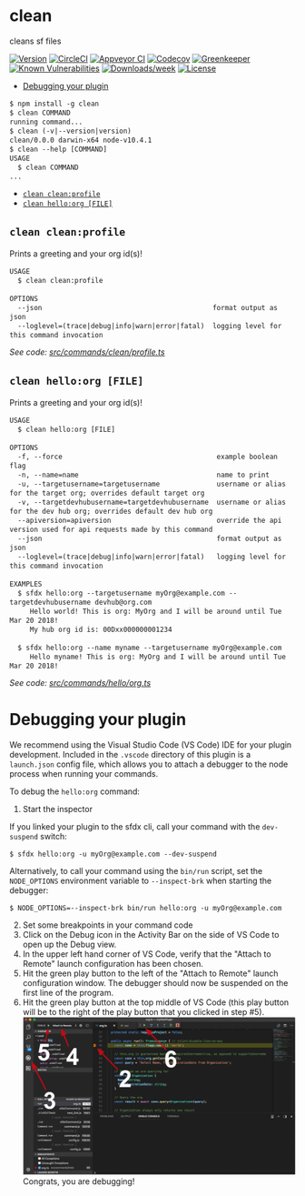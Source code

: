 clean
=====

cleans sf files

[![Version](https://img.shields.io/npm/v/clean.svg)](https://npmjs.org/package/clean)
[![CircleCI](https://circleci.com/gh/Desktop/clean/tree/master.svg?style=shield)](https://circleci.com/gh/Desktop/clean/tree/master)
[![Appveyor CI](https://ci.appveyor.com/api/projects/status/github/Desktop/clean?branch=master&svg=true)](https://ci.appveyor.com/project/heroku/clean/branch/master)
[![Codecov](https://codecov.io/gh/Desktop/clean/branch/master/graph/badge.svg)](https://codecov.io/gh/Desktop/clean)
[![Greenkeeper](https://badges.greenkeeper.io/Desktop/clean.svg)](https://greenkeeper.io/)
[![Known Vulnerabilities](https://snyk.io/test/github/Desktop/clean/badge.svg)](https://snyk.io/test/github/Desktop/clean)
[![Downloads/week](https://img.shields.io/npm/dw/clean.svg)](https://npmjs.org/package/clean)
[![License](https://img.shields.io/npm/l/clean.svg)](https://github.com/Desktop/clean/blob/master/package.json)

<!-- toc -->
* [Debugging your plugin](#debugging-your-plugin)
<!-- tocstop -->
<!-- install -->
<!-- usage -->
```sh-session
$ npm install -g clean
$ clean COMMAND
running command...
$ clean (-v|--version|version)
clean/0.0.0 darwin-x64 node-v10.4.1
$ clean --help [COMMAND]
USAGE
  $ clean COMMAND
...
```
<!-- usagestop -->
<!-- commands -->
* [`clean clean:profile`](#clean-cleanprofile)
* [`clean hello:org [FILE]`](#clean-helloorg-file)

## `clean clean:profile`

Prints a greeting and your org id(s)!

```
USAGE
  $ clean clean:profile

OPTIONS
  --json                                          format output as json
  --loglevel=(trace|debug|info|warn|error|fatal)  logging level for this command invocation
```

_See code: [src/commands/clean/profile.ts](https://github.com/Desktop/clean/blob/v0.0.0/src/commands/clean/profile.ts)_

## `clean hello:org [FILE]`

Prints a greeting and your org id(s)!

```
USAGE
  $ clean hello:org [FILE]

OPTIONS
  -f, --force                                      example boolean flag
  -n, --name=name                                  name to print
  -u, --targetusername=targetusername              username or alias for the target org; overrides default target org
  -v, --targetdevhubusername=targetdevhubusername  username or alias for the dev hub org; overrides default dev hub org
  --apiversion=apiversion                          override the api version used for api requests made by this command
  --json                                           format output as json
  --loglevel=(trace|debug|info|warn|error|fatal)   logging level for this command invocation

EXAMPLES
  $ sfdx hello:org --targetusername myOrg@example.com --targetdevhubusername devhub@org.com
     Hello world! This is org: MyOrg and I will be around until Tue Mar 20 2018!
     My hub org id is: 00Dxx000000001234
  
  $ sfdx hello:org --name myname --targetusername myOrg@example.com
     Hello myname! This is org: MyOrg and I will be around until Tue Mar 20 2018!
```

_See code: [src/commands/hello/org.ts](https://github.com/Desktop/clean/blob/v0.0.0/src/commands/hello/org.ts)_
<!-- commandsstop -->
<!-- debugging-your-plugin -->
# Debugging your plugin
We recommend using the Visual Studio Code (VS Code) IDE for your plugin development. Included in the `.vscode` directory of this plugin is a `launch.json` config file, which allows you to attach a debugger to the node process when running your commands.

To debug the `hello:org` command: 
1. Start the inspector
  
If you linked your plugin to the sfdx cli, call your command with the `dev-suspend` switch: 
```sh-session
$ sfdx hello:org -u myOrg@example.com --dev-suspend
```
  
Alternatively, to call your command using the `bin/run` script, set the `NODE_OPTIONS` environment variable to `--inspect-brk` when starting the debugger:
```sh-session
$ NODE_OPTIONS=--inspect-brk bin/run hello:org -u myOrg@example.com
```

2. Set some breakpoints in your command code
3. Click on the Debug icon in the Activity Bar on the side of VS Code to open up the Debug view.
4. In the upper left hand corner of VS Code, verify that the "Attach to Remote" launch configuration has been chosen.
5. Hit the green play button to the left of the "Attach to Remote" launch configuration window. The debugger should now be suspended on the first line of the program. 
6. Hit the green play button at the top middle of VS Code (this play button will be to the right of the play button that you clicked in step #5).
<br><img src=".images/vscodeScreenshot.png" width="480" height="278"><br>
Congrats, you are debugging!
